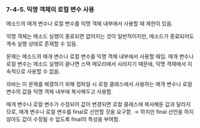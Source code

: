### 7-4-5. 익명 객체의 로컬 변수 사용

메소드의 매개 변수나 로컬 변수를 익명 객체 내부에서 사용할 때 제한이 있음.

익명 객체는 메소드 실행이 종료되면 없어지는 것이 일반적이지만, 메소드가 종료되어도 계속 실행 상태로 존재할 수 있음.

문제는 메소드의 매개 변수나 로컬 변수를 익명 객체 내부에서 사용할 때임. 매개 변수나 로컬 변수는 메소드 실행이 끝나면 스택 메모리에서 사라지기 때문에, 익명 객체에서 지속적으로 사용할 수 없음.

자바는 이 문제를 해결하기 위해 컴파일 시 로컬 클래스에서 사용하는 매개 변수나 로컬 변수의 값을 익명 객체 내부에 복사해두고 사용함.

매개 변수나 로컬 변수가 수정되어 값이 변경되면 로컬 클래스에 복사해둔 값과 달라지므로, 매개 변수나 로컬 변수를 final로 선언할 것을 요구함. → 하지만 final 선언을 하지 않아도 값이 수정될 수 없도록 final의 특성을 부여함.